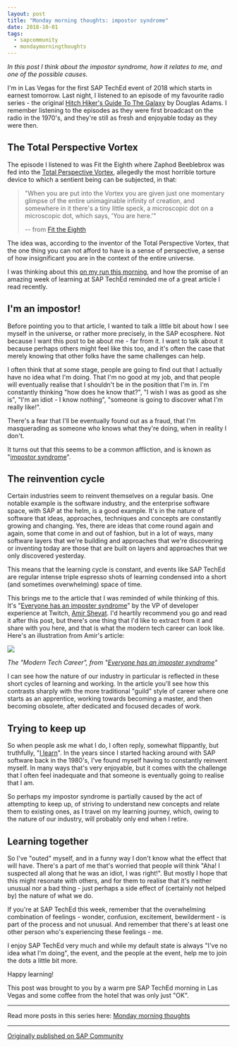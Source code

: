 ```yaml
---
layout: post
title: "Monday morning thoughts: impostor syndrome"
date: 2018-10-01
tags:
  - sapcommunity
  - mondaymorningthoughts
---
```


*In this post I think about the impostor syndrome, how it relates to me,
and one of the possible causes.*

I'm in Las Vegas for the first SAP TechEd event of 2018 which starts in
earnest tomorrow. Last night, I listened to an episode of my favourite
radio series - the original [Hitch Hiker's Guide To The Galaxy](https://en.wikipedia.org/wiki/The_Hitchhiker%27s_Guide_to_the_Galaxy_(radio_series))
by Douglas Adams. I remember listening to the episodes as they were
first broadcast on the radio in the 1970's, and they're still as fresh
and enjoyable today as they were then.

## The Total Perspective Vortex

The episode I listened to was Fit the Eighth where Zaphod Beeblebrox was
fed into the [Total Perspective Vortex](https://hitchhikers.fandom.com/wiki/Total_Perspective_Vortex), allegedly
the most horrible torture device to which a sentient being can be
subjected, in that:

> "When you are put into the Vortex you are given just one momentary
> glimpse of the entire unimaginable infinity of creation, and somewhere
> in it there's a tiny little speck, a microscopic dot on a microscopic
> dot, which says, 'You are here.'"
> 
> \-- from [Fit the Eighth](https://www.clivebanks.co.uk/THHGTTG/THHGTTGradio8.htm)


The idea was, according to the inventor of the Total Perspective Vortex,
that the one thing you can not afford to have is a sense of perspective,
a sense of how insignificant you are in the context of the entire
universe.

I was thinking about this [on my run this morning](https://www.strava.com/activities/1877530878), and how
the promise of an amazing week of learning at SAP TechEd reminded me of
a great article I read recently.

## I'm an impostor!

Before pointing you to that article, I wanted to talk a little bit about
how I see myself in the universe, or rather more precisely, in the SAP
ecosphere. Not because I want this post to be about me - far from it. I
want to talk about it because perhaps others might feel like this too,
and it's often the case that merely knowing that other folks have the
same challenges can help.

I often think that at some stage, people are going to find out that I
actually have no idea what I'm doing. That I'm no good at my job, and
that people will eventually realise that I shouldn't be in the position
that I'm in. I'm constantly thinking "how does he know that?", "I
wish I was as good as she is", "I'm an idiot - I know nothing",
"someone is going to discover what I'm really like!".

There's a fear that I'll be eventually found out as a fraud, that I'm
masquerading as someone who knows what they're doing, when in reality I
don't.

It turns out that this seems to be a common affliction, and is known as
"[impostor syndrome](https://en.wikipedia.org/wiki/Impostor_syndrome)".

## The reinvention cycle

Certain industries seem to reinvent themselves on a regular basis. One
notable example is the software industry, and the enterprise software
space, with SAP at the helm, is a good example. It's in the nature of
software that ideas, approaches, techniques and concepts are constantly
growing and changing. Yes, there are ideas that come round again and
again, some that come in and out of fashion, but in a lot of ways, many
software layers that we're building and approaches that we're
discovering or inventing today are those that are built on layers and
approaches that we only discovered yesterday.

This means that the learning cycle is constant, and events like SAP
TechEd are regular intense triple espresso shots of learning condensed
into a short (and sometimes overwhelming) space of time.

This brings me to the article that I was reminded of while thinking of
this. It's "[Everyone has an imposter syndrome](https://medium.com/@ashevat/everyone-has-an-imposter-syndrome-7bef0698a212)"
by the VP of developer experience at Twitch, [Amir Shevat](https://twitter.com/ashevat). I'd heartily recommend you go and
read it after this post, but there's one thing that I'd like to
extract from it and share with you here, and that is what the modern
tech career can look like. Here's an illustration from Amir's
article:

![](https://cdn-images-1.medium.com/max/800/1*ZGk8F0UdoEJMXeVFsDTt5w.png)

*The "Modern Tech Career", from "[Everyone has an imposter syndrome](https://medium.com/@ashevat/everyone-has-an-imposter-syndrome-7bef0698a212)"*

I can see how the nature of our industry in particular is reflected in
these short cycles of learning and working. In the article you'll see
how this contrasts sharply with the more traditional "guild" style of
career where one starts as an apprentice, working towards becoming a
master, and then becoming obsolete, after dedicated and focused decades
of work.


## Trying to keep up

So when people ask me what I do, I often reply, somewhat flippantly, but
truthfully, "[I learn](https://community.sap.com/t5/career-corner-blog-posts/a-call-to-arms-for-abap-developers/bc-p/12986208/highlight/true#M1531)".
In the years since I started hacking around with SAP software back in
the 1980's, I've found myself having to constantly reinvent myself. In
many ways that's very enjoyable, but it comes with the challenge that I
often feel inadequate and that someone is eventually going to realise
that I am.

So perhaps my impostor syndrome is partially caused by the act of
attempting to keep up, of striving to understand new concepts and relate
them to existing ones, as I travel on my learning journey, which, owing
to the nature of our industry, will probably only end when I retire.

## Learning together

So I've "outed" myself, and in a funny way I don't know what the
effect that will have. There's a part of me that's worried that people
will think "Aha! I suspected all along that he was an idiot, I was
right!". But mostly I hope that this might resonate with others, and
for them to realise that it's neither unusual nor a bad thing - just
perhaps a side effect of (certainly not helped by) the nature of what we
do.

If you're at SAP TechEd this week, remember that the overwhelming
combination of feelings - wonder, confusion, excitement, bewilderment -
is part of the process and not unusual. And remember that there's at
least one other person who's experiencing these feelings - me.

I enjoy SAP TechEd very much and while my default state is always
"I've no idea what I'm doing", the event, and the people at the
event, help me to join the dots a little bit more.

Happy learning!

This post was brought to you by a warm pre SAP TechEd morning in Las
Vegas and some coffee from the hotel that was only just "OK".

---

Read more posts in this series here: [Monday morning thoughts](/tags/mondaymorningthoughts/)

---

[Originally published on SAP Community](https://community.sap.com/t5/sap-teched-blog-posts/monday-morning-thoughts-impostor-syndrome/ba-p/13357879)
